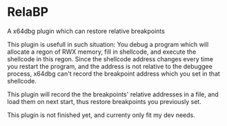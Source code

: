 # RelaBP
A x64dbg plugin which can restore relative breakpoints

This plugin is usefull in such situation:
You debug a program which will allocate a regon of RWX memory, fill in shellcode, and execute the shellcode in this regon.
Since the shellcode address changes every time you restart the program, and the address is not relative to the debuggee process,
x64dbg can't record the breakpoint address which you set in that shellcode.

This plugin will record the the breakpoints' relative addresses in a file, and load them on next start, thus restore breakpoints you previously set.

This plugin is not finished yet, and currenty only fit my dev needs.
